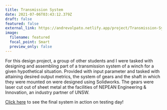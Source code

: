 ```yaml
---
title: Transmission System
date: 2021-07-06T03:43:12.379Z
draft: false
featured: false
external_link: https://andrevolpato.netlify.app/project/Transmission-System/
image:
  filename: featured
  focal_point: Smart
  preview_only: false
---
```

For this design project, a group of other students and I were tasked with designing and assembling part of a transmission system of a winch for a given hypothetical situation. Provided with input parameter and tasked with attaining desired output metrics, the system of gears and the shaft in which they were mounted on were designed using Solidworks. The gears were laser cut out of sheet metal at the facilities of NEPEAN Engineering & Innovation, an industry partner of UNSW.

[Click here](https://youtu.be/gPDaY6g2T38) to see the final system in action on testing day!